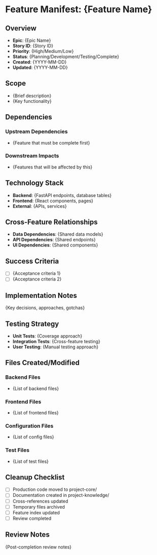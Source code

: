 # Feature Manifest: {Feature Name}

## Overview
- **Epic**: {Epic Name}
- **Story ID**: {Story ID}
- **Priority**: {High/Medium/Low}
- **Status**: {Planning/Development/Testing/Complete}
- **Created**: {YYYY-MM-DD}
- **Updated**: {YYYY-MM-DD}

## Scope
- {Brief description}
- {Key functionality}

## Dependencies
### Upstream Dependencies
- {Feature that must be complete first}

### Downstream Impacts
- {Features that will be affected by this}

## Technology Stack
- **Backend**: {FastAPI endpoints, database tables}
- **Frontend**: {React components, pages}
- **External**: {APIs, services}

## Cross-Feature Relationships
- **Data Dependencies**: {Shared data models}
- **API Dependencies**: {Shared endpoints}
- **UI Dependencies**: {Shared components}

## Success Criteria
- [ ] {Acceptance criteria 1}
- [ ] {Acceptance criteria 2}

## Implementation Notes
{Key decisions, approaches, gotchas}

## Testing Strategy
- **Unit Tests**: {Coverage approach}
- **Integration Tests**: {Cross-feature testing}
- **User Testing**: {Manual testing approach}

## Files Created/Modified
### Backend Files
- {List of backend files}

### Frontend Files
- {List of frontend files}

### Configuration Files
- {List of config files}

### Test Files
- {List of test files}

## Cleanup Checklist
- [ ] Production code moved to project-core/
- [ ] Documentation created in project-knowledge/
- [ ] Cross-references updated
- [ ] Temporary files archived
- [ ] Feature index updated
- [ ] Review completed

## Review Notes
{Post-completion review notes}
